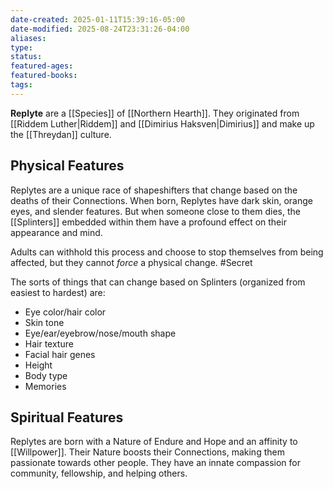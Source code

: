 ```yaml
---
date-created: 2025-01-11T15:39:16-05:00
date-modified: 2025-08-24T23:31:26-04:00
aliases: 
type: 
status: 
featured-ages: 
featured-books: 
tags: 
---
```

**Replyte** are a [[Species]] of [[Northern Hearth]]. They originated from [[Riddem Luther|Riddem]] and [[Dimirius Haksven|Dimirius]] and make up the [[Threydan]] culture.
## Physical Features
Replytes are a unique race of shapeshifters that change based on the deaths of their Connections. When born, Replytes have dark skin, orange eyes, and slender features. But when someone close to them dies, the [[Splinters]] embedded within them have a profound effect on their appearance and mind.

Adults can withhold this process and choose to stop themselves from being affected, but they cannot *force* a physical change. #Secret

The sorts of things that can change based on Splinters (organized from easiest to hardest) are:
- Eye color/hair color
- Skin tone
- Eye/ear/eyebrow/nose/mouth shape
- Hair texture
- Facial hair genes
- Height
- Body type
- Memories
## Spiritual Features
Replytes are born with a Nature of Endure and Hope and an affinity to [[Willpower]]. Their Nature boosts their Connections, making them passionate towards other people. They have an innate compassion for community, fellowship, and helping others.